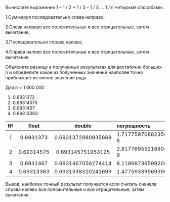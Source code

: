 Вычислите выражение 1 – 1 / 2 + 1 / 3 – 1 / 4 … 1 / n четырьмя способами:

1.Суммируя последовательно слева направо;

2.Слева направо все положительные и все отрицательные, затем вычитание;

3.Последовательно справа налево;

4.Справа налево все положительные и все отрицательные, затем вычитание

Объясните разницу в полученных результатах для достаточно больших n и определите какое из полученных значений наиболее точно приближает истинное значение ряда   

Для n = 1 000 000

1. 0.6931373
2. 0.69314575
3. 0.6931467
4. 0.69313383

|    №|     float  |             double |     погрешность       |
|:---:|:----------:|:------------------:|:----------------------|
|   1 |  0.6931373 | 0.6931372880935669 | 1.7177597088235608E-8 |
|   2 | 0.69314575 |  0.693145751953125 | 2.8177695521690456E-9 |
|   3 |  0.6931467 | 0.6931467056274414 |  8.118687365992062E-9 |
|   4 | 0.69313383 | 0.6931338310241699 |  1.477593395693962E-9 |

Вывод: наиболее точный результат получается если считать сначала справа налево все положительные и все отрицательные, затем вычитание